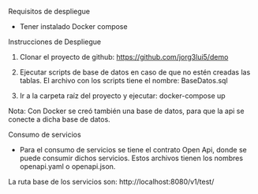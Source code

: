 Requisitos de despliegue
-	Tener instalado Docker compose

Instrucciones de Despliegue
1.	Clonar el proyecto de github:  https://github.com/jorg3lui5/demo

2.	Ejecutar scripts de base de datos en caso de que no estén creadas las tablas. El archivo con los scripts tiene el nombre: BaseDatos.sql

3.	Ir a la carpeta raíz del proyecto y ejecutar: 
docker-compose up

Nota: Con Docker se creó también una base de datos, para que la api se conecte a dicha base de datos.

Consumo de servicios
- Para el consumo de servicios se tiene el contrato Open Api, donde se puede consumir dichos servicios. Estos archivos tienen los nombres openapi.yaml o openapi.json.
 
La ruta base de los servicios son: 
http://localhost:8080/v1/test/

